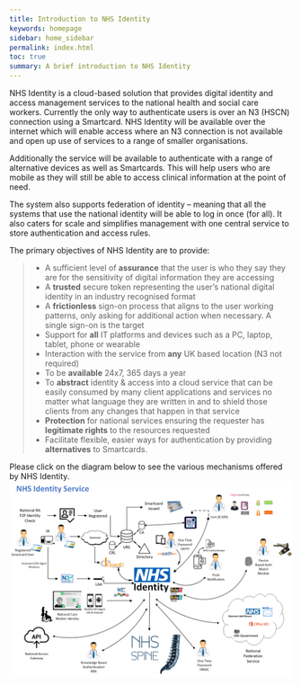 ```yaml
---
title: Introduction to NHS Identity 
keywords: homepage
sidebar: home_sidebar
permalink: index.html
toc: true
summary: A brief introduction to NHS Identity
---
```


NHS Identity is a cloud-based solution that provides digital identity and access management services to the national health and social care workers. Currently the only way to authenticate users is over an N3 (HSCN) connection using a Smartcard.  NHS Identity will be available over the internet which will enable access where an N3 connection is not available and open up use of services to a range of smaller organisations.

Additionally the service will be available to authenticate with a range of alternative devices as well as Smartcards.  This will help users who are mobile as they will still be able to access clinical information at the point of need.

The system also supports federation of identity – meaning that all the systems that use the national identity will be able to log in once (for all). It also caters for scale and simplifies management with one central service to store authentication and access rules.

The primary objectives of NHS Identity are to provide:

> * A sufficient level of **assurance** that the user is who they say they are for the sensitivity of digital information they are accessing
> * A **trusted** secure token representing the user’s national digital identity in an industry recognised format
> * A **frictionless** sign-on process that aligns to the user working patterns, only asking for additional action when necessary. A single sign-on is the target
> * Support for **all** IT platforms and devices such as a PC, laptop, tablet, phone or wearable
> * Interaction with the service from **any** UK based location (N3 not required)
> * To be **available** 24x7, 365 days a year
> * To **abstract** identity & access into a cloud service that can be easily consumed by many client applications and services no matter what language they are written in and to shield those clients from any changes that happen in that service
> * **Protection** for national services ensuring the requester has **legitimate rights** to the resources requested
> * Facilitate flexible, easier ways for authentication by providing **alternatives** to Smartcards.

Please click on the diagram below to see the various mechanisms offered by NHS Identity.
	<a href="images/NHSIdentityoverview.png" target="_blank"><img src="images/NHSIdentityoverview.png"></a>